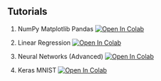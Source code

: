 ## Tutorials

1. NumPy Matplotlib Pandas
[![Open In Colab](https://colab.research.google.com/assets/colab-badge.svg)](https://colab.research.google.com/drive/11-71iNvOdjyBSeboaauyD7hoYiLiCNdi)

1. Linear Regression
[![Open In Colab](https://colab.research.google.com/assets/colab-badge.svg)](https://colab.research.google.com/drive/1LwzOSXwovFxXXJ7KkuCYv-rrzUiKONr9)

1. Neural Networks (Advanced)
[![Open In Colab](https://colab.research.google.com/assets/colab-badge.svg)](https://colab.research.google.com/drive/1HGWPR8ngk5oQMofn-C5beeSJnBAWFTgP)

1. Keras MNIST
[![Open In Colab](https://colab.research.google.com/assets/colab-badge.svg)](https://colab.research.google.com/drive/154FCxcEG4PrmLVmOTD20-mAiDDY5vv8L)

